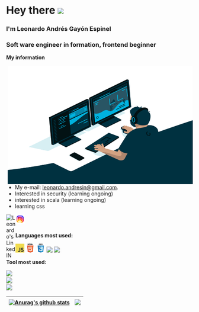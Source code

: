 # Hey there <img src="https://media.giphy.com/media/hvRJCLFzcasrR4ia7z/giphy.gif" width="24px">


### I'm Leonardo Andrés Gayón Espinel
### Soft ware engineer in formation, frontend beginner



**My information**

<img align="right" alt="GIF" src="https://raw.githubusercontent.com/XcodeAndX/XcodeAndX/main/code.gif" width="500" height="320" />

- My e-mail: [leonardo.andresin@gmail.com](mailto:leonardo.andresin@gmail.com).
- Interested in security (learning ongoing)
- interested in scala (learning ongoing)
- learning css

</a>
<a href="https://www.linkedin.com/in/leonardo-andres-gayon-espinel-25a58315b/">
  <img align="left" alt="Leonardo's LinkedIN" width="25px" src="https://raw.githubusercontent.com/peterthehan/peterthehan/master/assets/linkedin.svg" />
</a>
<a href="https://www.instagram.com/leoandres2002/">
  <img align="left" alt="Leonardo's Instagram" width="25px" src="https://raw.githubusercontent.com/XcodeAndX/XcodeAndX/94f812fe76b32e7875fd0600f221a586fa2b11b5/icons8-instagram.svg" />
</a>

<br/>

<br/>

**Languages most used:**

<code><img height = "24" src="https://raw.githubusercontent.com/github/explore/80688e429a7d4ef2fca1e82350fe8e3517d3494d/topics/javascript/javascript.png"></code>
<code><img height = "24" src="https://raw.githubusercontent.com/github/explore/80688e429a7d4ef2fca1e82350fe8e3517d3494d/topics/html/html.png"></code>
<code><img height = "24" src="https://raw.githubusercontent.com/github/explore/80688e429a7d4ef2fca1e82350fe8e3517d3494d/topics/css/css.png"></code>
<code><img height = "24" src="https://img.icons8.com/nolan/64/java-coffee-cup-logo.png"></code>
<code><img height = "24" src= "https://img.icons8.com/dusk/64/000000/scala.png"></code>
<br/>

**Tool most used:**

<code><img height = "25" src= "https://img.icons8.com/color/48/000000/intellij-idea.png"> </code>
<code><img height = "25" src= "https://img.icons8.com/color/48/000000/visual-studio-code-2019.png"> </code>
<code><img height = "24" src="https://img.icons8.com/color/48/000000/adobe-premiere-pro--v1.png"> </code>


| <a href="https://github.com/anuraghazra/github-readme-stats"><img align="center" src="https://github-readme-stats.vercel.app/api?username=XcodeAndX&show_icons=true&include_all_commits=true&theme=tokyonight&hide_border=true" alt="Anurag's github stats" /></a> | <a href="https://github.com/anuraghazra/github-readme-stats"><img align="center" src="https://github-readme-stats.vercel.app/api/top-langs/?username=XcodeAndX&layout=compact&theme=tokyonight&hide_border=true" /></a> |
| ------------- | ------------- |
